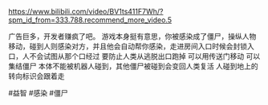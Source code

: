 https://www.bilibili.com/video/BV1ts411F7Wh/?spm_id_from=333.788.recommend_more_video.5

广告巨多，开发者赚疯了吧。
游戏本身挺有意思，你被感染成了僵尸，操纵人物移动，碰到人则感染对方，并且他会自动帮你感染，走进房间入口时候会封锁入口，人不会试图从那个口经过
要防止人类从逃脱出口跑掉
可以用传送门移动
可以集结僵尸
本体不能被机器人碰到，其他僵尸被碰到会变回人类复活
人碰到地上的转向标识会跟着走

#益智 #感染 #僵尸